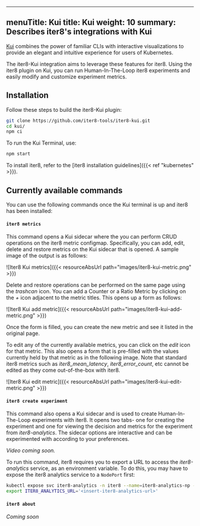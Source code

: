 
---
menuTitle: Kui
title: Kui
weight: 10
summary: Describes iter8's integrations with Kui
---

[Kui](https://kui.tools) combines the power of familiar CLIs with interactive visualizations to provide an elegant and intuitive experience for users of Kubernetes.

The iter8-Kui integration aims to leverage these features for iter8. Using the iter8 plugin on Kui, you can run Human-In-The-Loop iter8 experiments and easily modify and customize experiment metrics.

## Installation

Follow these steps to build the iter8-Kui plugin:

```sh
git clone https://github.com/iter8-tools/iter8-kui.git
cd kui/
npm ci
```

To run the Kui Terminal, use:

```sh
npm start
```
To install iter8, refer to the [iter8 installation guidelines]({{< ref "kubernetes" >}}).

## Currently available commands

You can use the following commands once the Kui terminal is up and iter8 has been installed:

#### `iter8 metrics`

This command opens a Kui sidecar where the you can perform CRUD operations on the iter8 metric configmap. Specifically, you can add, edit, delete and restore metrics on the Kui sidecar that is opened. A sample image of the output is as follows:

![Iter8 Kui metrics]({{< resourceAbsUrl path="images/iter8-kui-metric.png" >}})

Delete and restore operations can be performed on the same page using the _trashcan_ icon. You can add a Counter or a Ratio Metric by clicking on the _+_ icon adjacent to the metric titles. This opens up a form as follows:

![Iter8 Kui add metric]({{< resourceAbsUrl path="images/iter8-kui-add-metric.png" >}})

Once the form is filled, you can create the new metric and see it listed in the original page.

To edit any of the currently available metrics, you can click on the _edit_ icon for that metric. This also opens a form that is pre-filled with the values currently held by that metric as in the following image. Note that standard iter8 metrics such as *iter8_mean_latency*, *iter8_error_count*, etc cannot be edited as they come out-of-the-box with iter8.

![Iter8 Kui edit metric]({{< resourceAbsUrl path="images/iter8-kui-edit-metric.png" >}})

#### `iter8 create experiment`

This command also opens a Kui sidecar and is used to create Human-In-The-Loop experiments with iter8. It opens two tabs- one for creating the experiment and one for viewing the decision and metrics for the experiment from *iter8-analytics*. The sidecar options are interactive and can be experimented with according to your preferences.

_Video coming soon._

To run this command, iter8 requires you to export a URL to access the *iter8-analytics* service, as an environment variable. To do this, you may have to expose the iter8 analytics service to a `NodePort` first:

```sh
kubectl expose svc iter8-analytics -n iter8 --name=iter8-analytics-np --type=NodePort
export ITER8_ANALYTICS_URL='<insert-iter8-analytics-url>'
```

#### `iter8 about`
_Coming soon_
